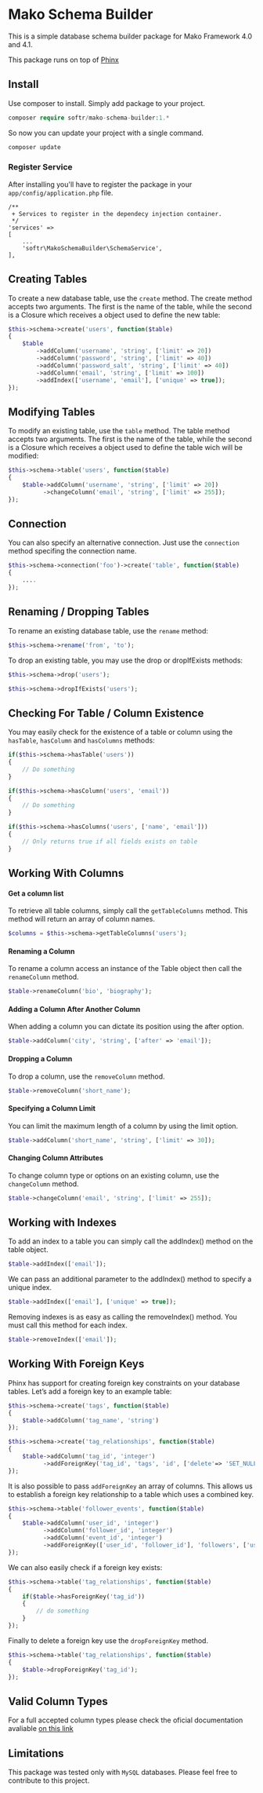 # Mako Schema Builder

This is a simple database schema builder package for Mako Framework 4.0 and 4.1.

This package runs on top of [Phinx](https://phinx.org/)

## Install

Use composer to install. Simply add package to your project.

```php
composer require softr/mako-schema-builder:1.*
```

So now you can update your project with a single command.

```php
composer update
```


### Register Service

After installing you'll have to register the package in your ``app/config/application.php`` file.

```
/**
 + Services to register in the dependecy injection container.
 */
'services' =>
[
    ...
    'softr\MakoSchemaBuilder\SchemaService',
],
```

## Creating Tables

To create a new database table, use the ``create`` method. The create method accepts two arguments. The first is the name of the table, while the second is a Closure which receives a object used to define the new table:

```php
$this->schema->create('users', function($table)
{
    $table
        ->addColumn('username', 'string', ['limit' => 20])
        ->addColumn('password', 'string', ['limit' => 40])
        ->addColumn('password_salt', 'string', ['limit' => 40])
        ->addColumn('email', 'string', ['limit' => 100])
        ->addIndex(['username', 'email'], ['unique' => true]);
});
```

## Modifying Tables

To modify an existing table, use the ``table`` method. The table method accepts two arguments. The first is the name of the table, while the second is a Closure which receives a object used to define the table wich will be modified:

```php
$this->schema->table('users', function($table)
{
    $table->addColumn('username', 'string', ['limit' => 20])
          ->changeColumn('email', 'string', ['limit' => 255]);
});
```

## Connection

You can also specify an alternative connection. Just use the ``connection`` method specifing the connection name.

```php
$this->schema->connection('foo')->create('table', function($table)
{
    ....
});
```

## Renaming / Dropping Tables

To rename an existing database table, use the ``rename`` method:

```php
$this->schema->rename('from', 'to');
```

To drop an existing table, you may use the drop or dropIfExists methods:

```php
$this->schema->drop('users');

$this->schema->dropIfExists('users');
```

## Checking For Table / Column Existence

You may easily check for the existence of a table or column using the ``hasTable``, ``hasColumn`` and ``hasColumns`` methods:

```php
if($this->schema->hasTable('users'))
{
    // Do something
}

if($this->schema->hasColumn('users', 'email'))
{
    // Do something
}

if($this->schema->hasColumns('users', ['name', 'email']))
{
    // Only returns true if all fields exists on table
}
```

## Working With Columns

#### Get a column list

To retrieve all table columns, simply call the ``getTableColumns`` method. This method will return an array of column names.

```php
$columns = $this->schema->getTableColumns('users');
```

#### Renaming a Column

To rename a column access an instance of the Table object then call the ``renameColumn`` method.

```php
$table->renameColumn('bio', 'biography');
```

#### Adding a Column After Another Column

When adding a column you can dictate its position using the after option.

```php
$table->addColumn('city', 'string', ['after' => 'email']);
```

#### Dropping a Column

To drop a column, use the ``removeColumn`` method.

```php
$table->removeColumn('short_name');
```

#### Specifying a Column Limit

You can limit the maximum length of a column by using the limit option.

```php
$table->addColumn('short_name', 'string', ['limit' => 30]);
```

#### Changing Column Attributes

To change column type or options on an existing column, use the ``changeColumn`` method.

```php
$table->changeColumn('email', 'string', ['limit' => 255]);
```

## Working with Indexes

To add an index to a table you can simply call the addIndex() method on the table object.

```php
$table->addIndex(['email']);
```

We can pass an additional parameter to the addIndex() method to specify a unique index.

```php
$table->addIndex(['email'], ['unique' => true]);
```

Removing indexes is as easy as calling the removeIndex() method. You must call this method for each index.

```php
$table->removeIndex(['email']);
```

## Working With Foreign Keys

Phinx has support for creating foreign key constraints on your database tables. Let’s add a foreign key to an example table:

```php
$this->schema->create('tags', function($table)
{
    $table->addColumn('tag_name', 'string')
});

$this->schema->create('tag_relationships', function($table)
{
    $table->addColumn('tag_id', 'integer')
          ->addForeignKey('tag_id', 'tags', 'id', ['delete'=> 'SET_NULL', 'update'=> 'NO_ACTION']);
});
```

It is also possible to pass ``addForeignKey`` an array of columns. This allows us to establish a foreign key relationship to a table which uses a combined key.

```php
$this->schema->table('follower_events', function($table)
{
    $table->addColumn('user_id', 'integer')
          ->addColumn('follower_id', 'integer')
          ->addColumn('event_id', 'integer')
          ->addForeignKey(['user_id', 'follower_id'], 'followers', ['user_id', 'follower_id'], ['delete'=> 'NO_ACTION', 'update'=> 'NO_ACTION']);
});
```

We can also easily check if a foreign key exists:

```php
$this->schema->table('tag_relationships', function($table)
{
    if($table->hasForeignKey('tag_id'))
    {
        // do something
    }
});
```

Finally to delete a foreign key use the ``dropForeignKey`` method.

```php
$this->schema->table('tag_relationships', function($table)
{
    $table->dropForeignKey('tag_id');
});
```

## Valid Column Types

For a full accepted column types please check the oficial documentation avaliable [on this link](http://docs.phinx.org/en/latest/migrations.html#valid-column-types)

## Limitations

This package was tested only with ``MySQL`` databases. Please feel free to contribute to this project.
